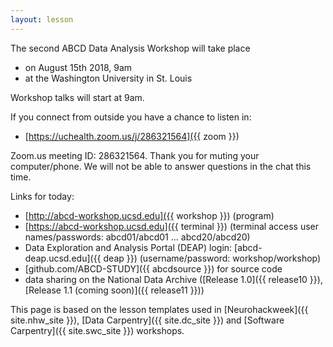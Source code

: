 ```yaml
---
layout: lesson
---
```

The second ABCD Data Analysis Workshop will take place
- on August 15th 2018, 9am
- at the Washington University in St. Louis

Workshop talks will start at 9am.

If you connect from outside you have a chance to listen in:
- [https://uchealth.zoom.us/j/286321564]({{ zoom }})

Zoom.us meeting ID: 286321564. Thank you for muting your computer/phone. We will not be able to answer questions in the chat this time.

Links for today:
- [http://abcd-workshop.ucsd.edu]({{ workshop }}) (program)
- [https://abcd-workshop.ucsd.edu]({{ terminal }}) (terminal access user names/passwords: abcd01/abcd01 ... abcd20/abcd20)
- Data Exploration and Analysis Portal (DEAP) login: [abcd-deap.ucsd.edu]({{ deap }}) (username/password: workshop/workshop)
- [github.com/ABCD-STUDY]({{ abcdsource }}) for source code
- data sharing on the National Data Archive ([Release 1.0]({{ release10 }}), [Release 1.1 (coming soon)]({{ release11 }}))

This page is based on the lesson templates used in [Neurohackweek]({{ site.nhw_site }}), [Data Carpentry]({{ site.dc_site }})
and [Software Carpentry]({{ site.swc_site }}) workshops.
